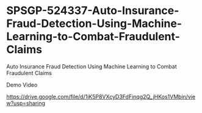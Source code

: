 # SPSGP-524337-Auto-Insurance-Fraud-Detection-Using-Machine-Learning-to-Combat-Fraudulent-Claims
Auto Insurance Fraud Detection Using Machine Learning to Combat Fraudulent Claims

Demo Video

https://drive.google.com/file/d/1jK5P8VXcyD3FdFinqg2Q_jHKos1VMbin/view?usp=sharing
